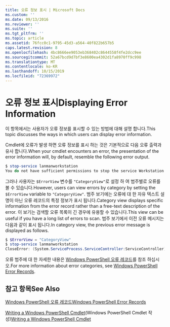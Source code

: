 ```yaml
---
title: 오류 정보 표시 | Microsoft Docs
ms.custom: ''
ms.date: 09/13/2016
ms.reviewer: ''
ms.suite: ''
ms.tgt_pltfrm: ''
ms.topic: article
ms.assetid: 76fcc0c1-9795-45d3-a564-40f822b657b5
caps.latest.revision: 8
ms.openlocfilehash: 4bc8666ee9053eb368402c8644558f4fe2dcc9ee
ms.sourcegitcommit: 52a67bcd9d7bf3e8600ea4302d1fa8970ff9c998
ms.translationtype: MT
ms.contentlocale: ko-KR
ms.lasthandoff: 10/15/2019
ms.locfileid: "72369972"
---
```

# <a name="displaying-error-information"></a><span data-ttu-id="0ab24-102">오류 정보 표시</span><span class="sxs-lookup"><span data-stu-id="0ab24-102">Displaying Error Information</span></span>

<span data-ttu-id="0ab24-103">이 항목에서는 사용자가 오류 정보를 표시할 수 있는 방법에 대해 설명 합니다.</span><span class="sxs-lookup"><span data-stu-id="0ab24-103">This topic discusses the ways in which users can display error information.</span></span>

<span data-ttu-id="0ab24-104">Cmdlet에 오류가 발생 하면 오류 정보를 표시 하는 것은 기본적으로 다음 오류 출력과 유사 합니다.</span><span class="sxs-lookup"><span data-stu-id="0ab24-104">When your cmdlet encounters an error, the presentation of the error information will, by default, resemble the following error output.</span></span>

```powershell
$ stop-service lanmanworkstation
You do not have sufficient permissions to stop the service Workstation.
```

<span data-ttu-id="0ab24-105">그러나 사용자는 `$ErrorView` 변수를 `"CategoryView"`로 설정 하 여 범주별로 오류를 볼 수 있습니다.</span><span class="sxs-lookup"><span data-stu-id="0ab24-105">However, users can view errors by category by setting the `$ErrorView` variable to `"CategoryView"`.</span></span> <span data-ttu-id="0ab24-106">범주 보기에는 오류에 대 한 자유 텍스트 설명이 아닌 오류 레코드의 특정 정보가 표시 됩니다.</span><span class="sxs-lookup"><span data-stu-id="0ab24-106">Category view displays specific information from the error record rather than a free-text description of the error.</span></span> <span data-ttu-id="0ab24-107">이 보기는 검색할 오류 목록이 긴 경우에 유용할 수 있습니다.</span><span class="sxs-lookup"><span data-stu-id="0ab24-107">This view can be useful if you have a long list of errors to scan.</span></span> <span data-ttu-id="0ab24-108">범주 보기에서 이전 오류 메시지는 다음과 같이 표시 됩니다.</span><span class="sxs-lookup"><span data-stu-id="0ab24-108">In category view, the previous error message is displayed as follows.</span></span>

```powershell
$ $ErrorView = "CategoryView"
$ stop-service lanmanworkstation
CloseError: (System.ServiceProcess.ServiceController:ServiceController) [stop-service], ServiceCommandException
```

<span data-ttu-id="0ab24-109">오류 범주에 대 한 자세한 내용은 [Windows PowerShell 오류 레코드](./windows-powershell-error-records.md)를 참조 하십시오.</span><span class="sxs-lookup"><span data-stu-id="0ab24-109">For more information about error categories, see [Windows PowerShell Error Records](./windows-powershell-error-records.md).</span></span>

## <a name="see-also"></a><span data-ttu-id="0ab24-110">참고 항목</span><span class="sxs-lookup"><span data-stu-id="0ab24-110">See Also</span></span>

[<span data-ttu-id="0ab24-111">Windows PowerShell 오류 레코드</span><span class="sxs-lookup"><span data-stu-id="0ab24-111">Windows PowerShell Error Records</span></span>](./windows-powershell-error-records.md)

<span data-ttu-id="0ab24-112">[Writing a Windows PowerShell Cmdlet](./writing-a-windows-powershell-cmdlet.md)(Windows PowerShell Cmdlet 작성)</span><span class="sxs-lookup"><span data-stu-id="0ab24-112">[Writing a Windows PowerShell Cmdlet](./writing-a-windows-powershell-cmdlet.md)</span></span>
